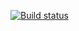 [![Build status](https://ci.appveyor.com/api/projects/status/l3nr6jbh6num6p0n?svg=true)](https://ci.appveyor.com/project/VEVparashut/postman-echo)